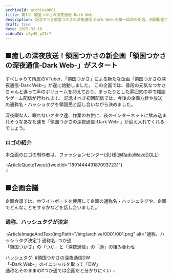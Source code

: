 ```yaml
---
archiveId: archive0001
title: 第1回 領国つかさの深夜通信-Dark Web-
description: 記念すべき領国つかさの深夜通信-Dark Web-の第一回目の配信。初回配信では、企画の通称やハッシュタグを決めました。
draft: true
date: 2025-02-16
videoId: u5y45_pIIrY
---
```

## ■癒しの深夜放送！領国つかさの新企画「領国つかさの深夜通信-Dark Web-」がスタート

すぺしゃりて所属のVTuber、「領国つかさ」による新たな企画「領国つかさの深夜通信-Dark Web-」が遂に始動しました。
この企画では、普段の元気なつかさちゃんと違って声のボリュームを抑えており、まったりとした雰囲気の中で雑談やゲーム配信が行われます。
記念すべき初回配信では、今後の企画方針や放送の通称名・ハッシュタグを領国民と話し合いながら決めました。

深夜暇な人、眠れないオタク達、作業のお供に、夜のインターネットに飲み込まれそうなあなた達を「領国つかさの深夜通信-Dark Web-」が迎え入れてくれるでしょう。

### ロゴの紹介
本企画のロゴの制作者は、ファッションセンター(ゑ)様([@RadioWaveDOLL](https://x.com/RadioWaveDOLL))

::ArticleQuoteTweet{tweetId="1891444491870937231"}  
::

## ■企画会議
企画会議では、ホワイトボードを使用して企画の通称名・ハッシュタグや、企画でどんなことをするかなどを話し合いました。

### 通称、ハッシュタグが決定
::ArticleImageAndText{imgPath="/img/archive/0001/001.png" alt="通称、ハッシュタグ決定"}
通称名: つか通  
「領国つかさ」の「つか」と「深夜通信」の「通」の組み合わせ

ハッシュタグ: #領国つかさの深夜通信DW  
「-Dark Web-」のイニシャルを取って「DW」  
通称名そのままの#つか通では企画だと分かりにくい
::

